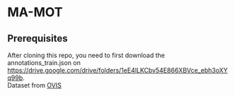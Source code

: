 # MA-MOT

## Prerequisites
After cloning this repo, you need to first download the annotations_train.json on https://drive.google.com/drive/folders/1eE4lLKCbv54E866XBVce_ebh3oXYq99b.  
Dataset from [OVIS](https://songbai.site/ovis/) 